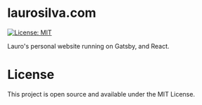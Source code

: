 # laurosilva.com

[![License: MIT](https://img.shields.io/badge/License-MIT-blue.svg)](https://opensource.org/licenses/MIT)

Lauro's personal website running on Gatsby, and React.

# License

This project is open source and available under the MIT License.
